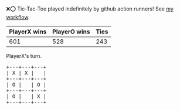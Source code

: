 :x::o: Tic-Tac-Toe played indefinitely by github action runners! See [my workflow](.github/workflows/play.yaml).

|PlayerX wins|PlayerO wins|Ties|
|-|-|-|
|601|528|243|

PlayerX's turn.

<pre>
+---+---+---+
| X | X |   |
+---+---+---+
| O |   | O |
+---+---+---+
| O |   | X |
+---+---+---+
</pre>